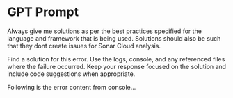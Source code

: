 # GPT Prompt

Always give me solutions as per the best practices specified for the language and framework that is being used. Solutions should also be such that they dont create issues for Sonar Cloud analysis. 

Find a solution for this error. Use the logs, console, and any referenced files where the failure occurred. Keep your response focused on the solution and include code suggestions when appropriate.

Following is the error content from console...
